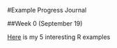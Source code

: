 #Example Progress Journal

##Week 0 (September 19)

[Here](/hmw1-markdown.html) is my 5 interesting R examples
